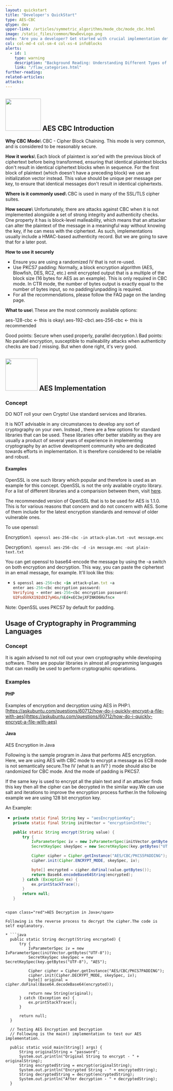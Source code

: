 ```yaml
---
layout: quickstart
title: "Developer's QuickStart"
type: AES-CBC
qtype: dev
upper-link: /articles/symmetric_algorithms/mode_cbc/mode_cbc.html
image: /static_files/common/NewDevLogo.png
note: "Are you a developer? Get started with crucial implementation details above."
col: col-md-4 col-sm-4 col-xs-4 infoBlocks
alerts:
  - id: 1
    type: warning
    description: "Background Reading: Understanding Different Types of Problems in Crypto."
    link: "/flaw_categories.html"
further-reading:
related-articles:
attacks:
---
```

## <img src="/static_files/common/configuration.jpg " style="width:110px;height:100px;" /> AES CBC Introduction

**Why CBC Mode**\\
CBC - Cipher Block Chaining. This mode is very common, and is considered to be reasonably secure.

**How it works**\\
Each block of plaintext is xor'ed with the previous block of ciphertext before being transformed, ensuring that identical plaintext blocks don't result in identical ciphertext blocks when in sequence. For the first block of plaintext (which doesn't have a preceding block) we use an initialization vector instead. This value should be unique per message per key, to ensure that identical messages don't result in identical ciphertexts.

**Where is it commonly used**\\
CBC is used in many of the SSL/TLS cipher suites.

**How secure**\\
Unfortunately, there are attacks against CBC when it is not implemented alongside a set of strong integrity and authenticity checks. One property it has is block-level malleability, which means that an attacker can alter the plaintext of the message in a meaningful way without knowing the key, if he can mess with the ciphertext. As such, implementations usually include a HMAC-based authenticity record. But we are going to save that for a later post.

**How to use it securely**
* Ensure you are using a randomized IV that is not re-used.
* Use PKCS7 padding: Normally, a block encryption algorithm (AES, Blowfish, DES, RC2, etc.) emit encrypted output that is a multiple of the block size (16 bytes for AES as an example). This is only required in CBC mode. In CTR mode, the number of bytes output is exactly equal to the number of bytes input, so no padding/unpadding is required.
* For all the recommendations, please follow the FAQ page on the landing page.

**What to use**\\
These are the most commonly available options:

aes-128-cbc ← this is okay\\
aes-192-cbc\\
aes-256-cbc ← this is recommended

<span class="green">Good points:</span>  Secure when used properly, parallel decryption.\\
<span class="red">Bad points:</span>  No parallel encryption, susceptible to malleability attacks when authenticity checks are bad / missing. But when done right, it's very good.

## <img src="/static_files/common/implementation.png" style="width:100px;height:100px;" /> AES Implementation

### **Concept**
DO NOT roll your own Crypto! Use standard services and libraries.

It is NOT advisable in any circumstances to develop any sort of cryptography on your own. Instead , there are a few options for standard libraries that can be used. These libraries offer better stability as they are usually a product of several years of experience in implementing cryptography by an active development community who are dedicated towards efforts in implementation. It is therefore considered to be reliable and robust.

#### Examples
OpenSSL is one such library which popular and therefore is used as an example for this concept.
OpenSSL is not the only available crypto library. For a list of different libraries and a comparision
between them, visit [here](https://en.wikipedia.org/wiki/Comparison_of_cryptography_libraries).

The recommended version of OpenSSL that is to be used for AES is 1.1.0. This is for various reasons that concern and do not concern with AES. Some of them include for the latest encryption standards and removal of older vulnerable ones.

To use openssl:

Encryption:\\
``` openssl aes-256-cbc -in attack-plan.txt -out message.enc```

Decryption:\\
``` openssl aes-256-cbc -d -in message.enc -out plain-text.txt```

You can get openssl to base64-encode the message by using the -a switch on both encryption and decryption. This way, you can paste the ciphertext in an email message, for example. It'll look like this:
* ```ruby
  $ openssl aes-256-cbc -in attack-plan.txt -a
  enter aes-256-cbc encryption password:
  Verifying - enter aes-256-cbc encryption password:
  U2FsdGVkX192dXI7yHGs/4Ed+xEC3ejXFINKO6Hufnc=
  ```

Note: OpenSSL uses PKCS7 by default for padding.

## Usage of Cryptography in Programming Languages
### **Concept**
It is again advised to not roll out your own cryptography while developing software. There are popular libraries in almost all programming languages that can readily be used to perform cryptographic operations.

### **Examples**
#### PHP
Examples of encryption and decryption  using AES in PHP:\\
[https://askubuntu.com/questions/60712/how-do-i-quickly-encrypt-a-file-with-aes](https://askubuntu.com/questions/60712/how-do-i-quickly-encrypt-a-file-with-aes)

#### Java
<span class="green">AES Encryption in Java</span>

Following is the sample program in Java that performs AES encryption. Here, we are using AES with CBC mode to encrypt a message as ECB mode is not semantically secure.The IV (what is an IV? <!--LINK HERE-->) mode should also be randomized for CBC mode. And the mode of padding is PKCS7. <!--WHAT and WHY PKCS7--> 

If the same key is used to encrypt all the plain text and if an attacker finds this key then all the cipher can be decrypted in the similar way.We can use salt and iterations to improve the encryption process further.In the following example we are using 128 bit encryption key.

An Example:
  * ```java
    private static final String key = "aesEncryptionKey";
    private static final String initVector = "encryptionIntVec";

    public static String encrypt(String value) {
        try {
            IvParameterSpec iv = new IvParameterSpec(initVector.getBytes("UTF-8"));
            SecretKeySpec skeySpec = new SecretKeySpec(key.getBytes("UTF-8"), "AES");

            Cipher cipher = Cipher.getInstance("AES/CBC/PKCS5PADDING");
            cipher.init(Cipher.ENCRYPT_MODE, skeySpec, iv);

            byte[] encrypted = cipher.doFinal(value.getBytes());
            return Base64.encodeBase64String(encrypted);
        } catch (Exception ex) {
            ex.printStackTrace();
        }
        return null;
    }
  ```

<span class="red">AES Decryption in Java</span>

Following is the reverse process to decrypt the cipher.The code is self explanatory.

  * ```java
    public static String decrypt(String encrypted) {
        try {
            IvParameterSpec iv = new IvParameterSpec(initVector.getBytes("UTF-8"));
            SecretKeySpec skeySpec = new SecretKeySpec(key.getBytes("UTF-8"), "AES");

            Cipher cipher = Cipher.getInstance("AES/CBC/PKCS7PADDING");
            cipher.init(Cipher.DECRYPT_MODE, skeySpec, iv);
            byte[] original = cipher.doFinal(Base64.decodeBase64(encrypted));

            return new String(original);
        } catch (Exception ex) {
            ex.printStackTrace();
        }

        return null;
    }

    // Testing AES Encryption and Decryption
    // Following is the main() implementation to test our AES implementation.

    public static void main(String[] args) {
        String originalString = "password";
        System.out.println("Original String to encrypt - " + originalString);
        String encryptedString = encrypt(originalString);
        System.out.println("Encrypted String - " + encryptedString);
        String decryptedString = decrypt(encryptedString);
        System.out.println("After decryption - " + decryptedString);
    }
  ```